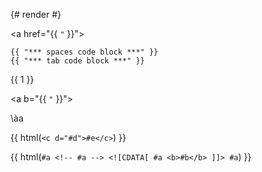 {# render #}

<a href="{{ `"` }}">

<script>var v = {{ "a" }};</script>

<style>div { background: url(data:image/png;base64,{{ []byte("\x12\x34\x89") }}) }</style>

<![CDATA[ {{ ".5" }} ]]>

    {{ "*** spaces code block ***" }}
	{{ "*** tab code block ***" }}

\{{ 1 }\}

\<a b="{{ `"` }}"></a>

\àa

{{ html(`<c d="#d">#e</c>`) }}

{{ html(`#a <!-- #a --> <![CDATA[ #a <b>#b</b> ]]> #a`) }}
